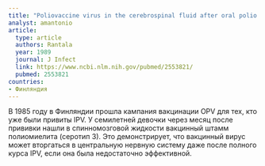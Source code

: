 ```yaml
---
title: "Poliovaccine virus in the cerebrospinal fluid after oral polio vaccination"
analyst: amantonio
article:
  type: article
  authors: Rantala
  year: 1989
  journal: J Infect
  link: https://www.ncbi.nlm.nih.gov/pubmed/2553821/
  pubmed: 2553821
countries:
- Финляндия
---
```


В 1985 году в Финляндии прошла кампания вакцинации OPV для тех, кто уже были привиты IPV. У семилетней девочки через месяц после прививки нашли в спинномозговой жидкости вакцинный штамм полиомиелита (серотип 3). Это демонстрирует, что вакцинный вирус может вторгаться в центральную нервную систему даже после полного курса IPV, если она была недостаточно эффективной.

